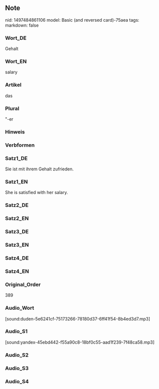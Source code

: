 ## Note
nid: 1497484861106
model: Basic (and reversed card)-75aea
tags: 
markdown: false

### Wort_DE
Gehalt

### Wort_EN
salary

### Artikel
das

### Plural
"-er

### Hinweis


### Verbformen


### Satz1_DE
Sie ist mit ihrem Gehalt zufrieden.

### Satz1_EN
She is satisfied with her salary.

### Satz2_DE


### Satz2_EN


### Satz3_DE


### Satz3_EN


### Satz4_DE


### Satz4_EN


### Original_Order
389

### Audio_Wort
[sound:duden-5e6241cf-75173266-78180d37-6ff41f54-8b4ed3d7.mp3]

### Audio_S1
[sound:yandex-45ebd442-f55a90c8-18bf0c55-aad1f239-7f48ca58.mp3]

### Audio_S2


### Audio_S3


### Audio_S4

